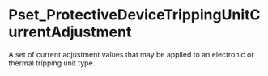 # Pset_ProtectiveDeviceTrippingUnitCurrentAdjustment

A set of current adjustment values that may be applied to an electronic or thermal tripping unit type.<!-- end of definition -->
